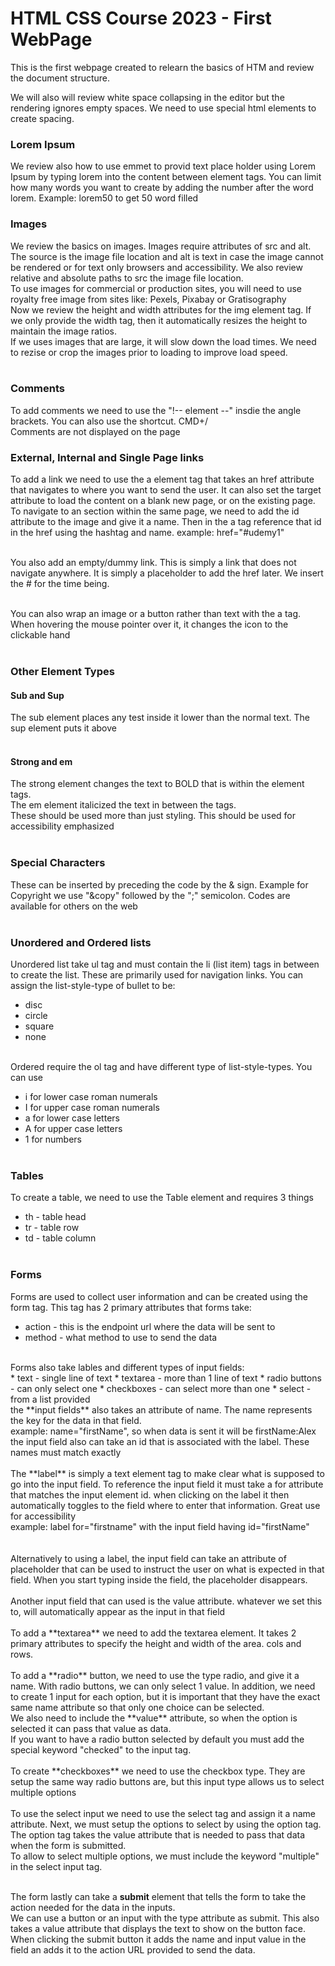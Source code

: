 # HTML CSS Course 2023 - First WebPage

This is the first webpage created to relearn the basics of HTM and review the document structure.<br/>

We will also will review white space collapsing in the editor but the rendering ignores empty spaces. We need to use special html elements to create spacing.<br>

### Lorem Ipsum
We review also how to use emmet to provid text place holder using Lorem Ipsum by typing lorem into the content between element tags. You can limit how many words you want to create by adding the number after the word lorem. Example: lorem50 to get 50 word filled <br/>

### Images
We review the basics on images. Images require attributes of src and alt. The source is the image file location and alt is text in case the image cannot be rendered or for text only browsers and accessibility. We also review relative and absolute paths to src the image file location.<br/>
To use images for commercial or production sites, you will need to use royalty free image from sites like: Pexels, Pixabay or Gratisography <br/>
Now we review the height and width attributes for the img element tag. If we only provide the width tag, then it automatically resizes the height to maintain the image ratios. <br/>
If we uses images that are large, it will slow down the load times. We need to rezise or crop the images prior to loading to improve load speed. <br/>
<br/>
### Comments
To add comments we need to use the "!-- element --" insdie the angle brackets. You can also use the shortcut. CMD+/
<br/>Comments are not displayed on the page<br/>

### External, Internal and Single Page links
To add a link we need to use the a element tag that takes an href attribute that navigates to where you want to send the user. It can also set the target attribute to load the content on a blank new page, or on the existing page.<br/>
To navigate to an section within the same page, we need to add the id attribute to the image and give it a name. Then in the a tag reference that id in the href using the hashtag and name. example: href="#udemy1"<br/><br/>

You also add an empty/dummy link. This is simply a link that does not navigate anywhere. It is simply a placeholder to add the href later. We insert the # for the time being. <br/><br/>

You can also wrap an image or a button rather than text with the a tag. When hovering the mouse pointer over it, it changes the icon to the clickable hand
<br/><br/>

### Other Element Types

#### Sub and Sup
The sub element places any test inside it lower than the normal text. The sup element puts it above
<br/><br/>

#### Strong and em
The strong element changes the text to BOLD that is within the element tags. 
<br> The em element italicized the text in between the tags.
<br/>
These should be used more than just styling. This should be used for accessibility emphasized
<br/>
<br/>
### Special Characters
These can be inserted by preceding the code by the & sign. Example for Copyright we use "&copy" followed by the ";" semicolon. Codes are available for others on the web
<br/>
<br/>
### Unordered and Ordered lists
Unordered list take ul tag and must contain the li (list item) tags in between to create the list. These are primarily used for navigation links. You can assign the list-style-type of bullet to be:
* disc
* circle
* square
* none

<br/>
Ordered require the ol tag and have different type of list-style-types. You can use

* i for lower case roman numerals
* I for upper case roman numerals
* a for lower case letters
* A for upper case letters
* 1 for numbers
<br/><br/>

### Tables
To create a table, we need to use the Table element and requires 3 things
* th - table head
* tr - table row
* td - table column
<br/><br/>

### Forms
Forms are used to collect user information and can be created using the form tag. This tag has 2 primary attributes that forms take:
<br/>
* action - this is the endpoint url where the data will be sent to
* method - what method to use to send the data
<br/>
Forms also take lables and different types of input fields:
<br />
* text - single line of text
* textarea - more than 1 line of text
* radio buttons - can only select one
* checkboxes - can select more than one
* select - from a list provided

<br/>
the **input fields** also takes an attribute of name. The name represents the key for the data in that field. <br/> 
example: name="firstName", so when data is sent it will be firstName:Alex

<br/>
the input field also can take an id that is associated with the label. These names must match exactly
<br/>
<br/>
The **label** is simply a text element tag to make clear what is supposed to go into the input field. To reference the input field it must take a for attribute that matches the input element id. when clicking on the label it then automatically toggles to the field where to enter that information. Great use for accessibility<br/>
example: label for="firstname" with the input field having id="firstName" <br/>
<br/>
<br/>
Alternatively to using a label, the input field can take an attribute of placeholder that can be used to instruct the user on what is expected in that field. When you start typing inside the field, the placeholder disappears.
<br/>
<br/>
Another input field that can used is the value attribute. whatever we set this to, will automatically appear as the input in that field
<br/>
<br/>
To add a **textarea** we need to add the textarea element. It takes 2 primary attributes to specify the height and width of the area. cols and rows.
<br/>
<br/>
To add a **radio** button, we need to use the type radio, and give it a name. With radio buttons, we can only select 1 value. In addition, we need to create 1 input for each option, but it is important that they have the exact same name attribute so that only one choice can be selected. 
<br/> We also need to include the **value** attribute, so when the option is selected it can pass that value as data.
<br/>
If you want to  have a radio button selected by default you must add the special keyword "checked" to the input tag.
<br/>
<br/>
To create **checkboxes** we need to use the checkbox type. They are setup the same way radio buttons are, but this input type allows us to select multiple options
<br/>
<br/>
To use the select input we need to use the select tag and assign it a name attribute. Next, we must setup the options to select by using the option tag. The option tag takes the value attribute that is needed to pass that data when the form is submitted.
<br/>
To allow to select multiple options, we must include the keyword "multiple" in the select input tag.
<br/>
<br/>

The form lastly can take a **submit** element that tells the form to take the action needed for the data in the inputs. <br>
We can use a button or an input with the type attribute as submit. This also takes a value attribute that displays the text to show on the button face.
<br/>
When clicking the submit button it adds the name and input value in the field an adds it to the action URL provided to send the data.
<br/>
<br/>